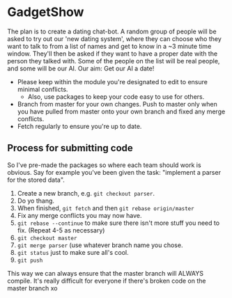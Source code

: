 # GadgetShow

The plan is to create a dating chat-bot.
A random group of people will be asked to try out our 'new dating system', where they can choose who they want to talk to from a list of names and get to know in a ~3 minute time window.
They'll then be asked if they want to have a proper date with the person they talked with.
Some of the people on the list will be real people, and some will be our AI.
Our aim: Get our AI a date!

* Please keep within the module you're designated to edit to ensure minimal conflicts.
    * Also, use packages to keep your code easy to use for others.
* Branch from master for your own changes. Push to master only when you have pulled from master onto your own branch and fixed any merge conflicts.
* Fetch regularly to ensure you're up to date.

## Process for submitting code
So I've pre-made the packages so where each team should work is obvious.
Say for example you've been given the task: "implement a parser for the stored data".

1. Create a new branch, e.g. `git checkout parser`.
2. Do yo thang.
3. When finished, `git fetch` and then `git rebase origin/master`
4. Fix any merge conflicts you may now have.
5. `git rebase --continue` to make sure there isn't more stuff you need to fix. (Repeat 4-5 as necessary)
6. `git checkout master`
7. `git merge parser` (use whatever branch name you chose.
8. `git status` just to make sure all's cool.
9. `git push`

This way we can always ensure that the master branch will ALWAYS compile. It's really difficult for everyone if there's broken code on the master branch xo
